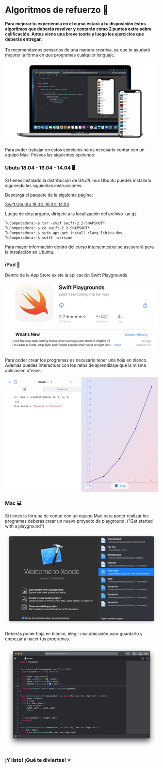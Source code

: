 # Algoritmos de refuerzo 🥋

#### Para mejorar tu experiencia en el curso estará a tu disposición éstos algoritmos que deberás resolver y contarán como 2 puntos extra sobre calificación. Antes viene una breve teoría y luego los ejercicios que deberás entregar.

Te recomendamos pensarlos de una manera creativa, ya que te ayudará mejorar la forma en que programas cualquier lenguaje.

![](1.png)

Para poder trabajar en estos ejercicios no es necesario contar con un equipo Mac. Posees las siguientes opciones:

### Ubutu 18.04 - 16.04 - 14.04 🖥

Si tienes instalado la distribución de GNU/Linux Ubuntu puedes instalarlo siguiendo las siguientes instrucciones:

Descarga el paquete de la siguiente página:

[Swift Ubuntu 18.04, 16.04, 14.04](https://swift.org/download/#releases) 

Luego de descargarlo, dirígete a la localización del archivo .tar.gz

```console
TuComputadora:~$ tar -xvzf swift-2.2-SNAPSHOT*
TuComputadora:~$ cd swift-2.2-SNAPSHOT*
TuComputadora:~$ sudo apt-get install clang libicu-dev
TuComputadora:~$ swift -version
```
Para mayor información dentro del curso intersemestral se asesorará para la instalación en Ubuntu.

### iPad 📱

Dentro de la App Store existe la aplicación Swift Playgrounds

![](2.jpg)

Para poder crear los programas es necesario tener una hoja en blanco. Además puedes interactuar con los retos de aprendizaje que la misma aplicación ofrece.

![](4.jpeg)

### Mac 💻

Si tienes la fortuna de contar con un equipo Mac para poder realizar los programas deberás crear un nuevo proyecto de playground. ("Get started with a playground")

![](3.png)

Deberás poner hoja en blanco, elegir una ubicación para guardarlo y empezar a hacer tus programas.

![](5.png)


### ¡Y listo! ¡Qué te diviertas! ⭐️
